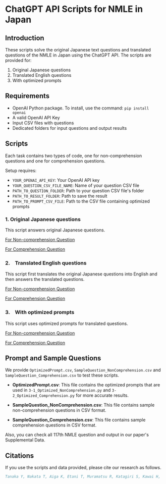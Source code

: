 # ChatGPT API Scripts for NMLE in Japan
## Introduction

These scripts solve the original Japanese text questions and translated questions of the NMLE in Japan using the ChatGPT API. The scripts are provided for:

1. Original Japanese questions
2. Translated English questions
3. With optimized prompts

## Requirements

- OpenAI Python package. To install, use the command: `pip install openai`
- A valid OpenAI API Key
- Input CSV files with questions
- Dedicated folders for input questions and output results

## Scripts

Each task contains two types of code, one for non-comprehension questions and one for comprehension questions.

Setup requires:

- `YOUR_OPENAI_API_KEY`: Your OpenAI API key
- `YOUR_QUESTION_CSV_FILE_NAME`: Name of your question CSV file
- `PATH_TO_QUESTION_FOLDER`: Path to your question CSV file's folder
- `PATH_TO_RESULT_FOLDER`: Path to save the result
- `PATH_TO_PROMPT_CSV_FILE`: Path to the CSV file containing optimized prompts

### 1. Original Japanese questions

This script answers original Japanese questions.

[For Non-comprehension Question](1-1_Japanese_NonComprehension.py)

[For Comprehension Question](1-2_Japanese_Comprehension.py)

### 2.　Translated English questions

This script first translates the original Japanese questions into English and then answers the translated questions.

[For Non-comprehension Question](2-1_English_NonComprehension.py)

[For Comprehension Question](2-2_English_Comprehension.py)

### 3.　With optimized prompts

This script uses optimized prompts for translated questions. 

[For Non-comprehension Question](3-1_Optimized_NonComprehension.py)

[For Comprehension Question](3-2_Optimized_Comprehension.py)

## Prompt and Sample Questions

We provide `OptimizedPrompt.csv`, `SampleQuestion_NonComprehension.csv` and `SampleQuestion_Comprehension.csv` to test these scripts.

- **OptimizedPrompt.csv**: This file contains the optimized prompts that are used in `3-1_Optimized_NonComprehension.py` and `3-2_Optimized_Comprehension.py` for more accurate results.

- **SampleQuestion_NonComprehension.csv**: This file contains sample non-comprehension questions in CSV format.
- **SampleQuestion_Comprehension.csv**: This file contains sample comprehension questions in CSV format. 

Also, you can check all 117th NMLE question and output in our paper's Supplemental Data.

## Citations
If you use the scripts and data provided, please cite our research as follows.

```bibtex
Tanaka Y, Nakata T, Aiga K, Etani T, Muramatsu R, Katagiri S, Kawai H, Higashino F, Enomoto M, Noda M, Kometani M, Takamura M, Yoneda T, Kakizaki H, Nomura A. Performance of Generative Pretrained Transformer on the National Medical Licensing Examination in Japan. PLOS digital health. 2024;3(1):e0000433. Available from: https://doi.org/10.1371/journal.pdig.0000433
